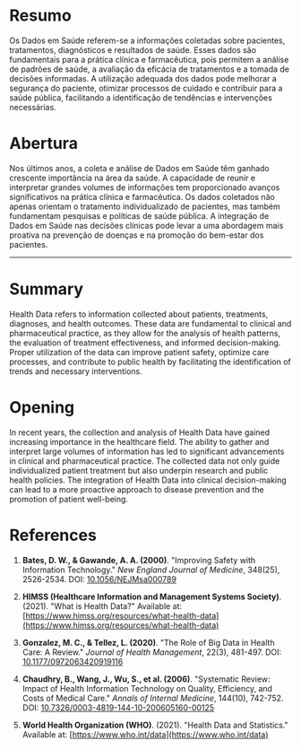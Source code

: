 # Resumo

Os Dados em Saúde referem-se a informações coletadas sobre pacientes, tratamentos, diagnósticos e resultados de saúde. Esses dados são fundamentais para a prática clínica e farmacêutica, pois permitem a análise de padrões de saúde, a avaliação da eficácia de tratamentos e a tomada de decisões informadas. A utilização adequada dos dados pode melhorar a segurança do paciente, otimizar processos de cuidado e contribuir para a saúde pública, facilitando a identificação de tendências e intervenções necessárias.

# Abertura

Nos últimos anos, a coleta e análise de Dados em Saúde têm ganhado crescente importância na área da saúde. A capacidade de reunir e interpretar grandes volumes de informações tem proporcionado avanços significativos na prática clínica e farmacêutica. Os dados coletados não apenas orientam o tratamento individualizado de pacientes, mas também fundamentam pesquisas e políticas de saúde pública. A integração de Dados em Saúde nas decisões clínicas pode levar a uma abordagem mais proativa na prevenção de doenças e na promoção do bem-estar dos pacientes.

---

# Summary

Health Data refers to information collected about patients, treatments, diagnoses, and health outcomes. These data are fundamental to clinical and pharmaceutical practice, as they allow for the analysis of health patterns, the evaluation of treatment effectiveness, and informed decision-making. Proper utilization of the data can improve patient safety, optimize care processes, and contribute to public health by facilitating the identification of trends and necessary interventions.

# Opening

In recent years, the collection and analysis of Health Data have gained increasing importance in the healthcare field. The ability to gather and interpret large volumes of information has led to significant advancements in clinical and pharmaceutical practice. The collected data not only guide individualized patient treatment but also underpin research and public health policies. The integration of Health Data into clinical decision-making can lead to a more proactive approach to disease prevention and the promotion of patient well-being.

# References

1. **Bates, D. W., & Gawande, A. A. (2000)**. "Improving Safety with Information Technology." *New England Journal of Medicine*, 348(25), 2526-2534. DOI: [10.1056/NEJMsa000789](https://doi.org/10.1056/NEJMsa000789)

2. **HIMSS (Healthcare Information and Management Systems Society)**. (2021). "What is Health Data?" Available at: [https://www.himss.org/resources/what-health-data](https://www.himss.org/resources/what-health-data)

3. **Gonzalez, M. C., & Tellez, L. (2020)**. "The Role of Big Data in Health Care: A Review." *Journal of Health Management*, 22(3), 481-497. DOI: [10.1177/0972063420919116](https://doi.org/10.1177/0972063420919116)

4. **Chaudhry, B., Wang, J., Wu, S., et al. (2006)**. "Systematic Review: Impact of Health Information Technology on Quality, Efficiency, and Costs of Medical Care." *Annals of Internal Medicine*, 144(10), 742-752. DOI: [10.7326/0003-4819-144-10-200605160-00125](https://doi.org/10.7326/0003-4819-144-10-200605160-00125)

5. **World Health Organization (WHO)**. (2021). "Health Data and Statistics." Available at: [https://www.who.int/data](https://www.who.int/data)

